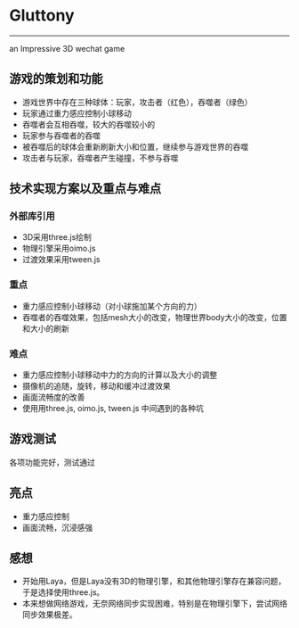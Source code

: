 # Gluttony

---------
an Impressive 3D wechat game

## 游戏的策划和功能
- 游戏世界中存在三种球体：玩家，攻击者（红色），吞噬者（绿色）
- 玩家通过重力感应控制小球移动
- 吞噬者会互相吞噬，较大的吞噬较小的
- 玩家参与吞噬者的吞噬
- 被吞噬后的球体会重新刷新大小和位置，继续参与游戏世界的吞噬
- 攻击者与玩家，吞噬者产生碰撞，不参与吞噬
## 技术实现方案以及重点与难点
###   外部库引用
- 3D采用three.js绘制
- 物理引擎采用oimo.js
- 过渡效果采用tween.js
### 重点
- 重力感应控制小球移动（对小球施加某个方向的力）
- 吞噬者的吞噬效果，包括mesh大小的改变，物理世界body大小的改变，位置和大小的刷新
### 难点
- 重力感应控制小球移动中力的方向的计算以及大小的调整
- 摄像机的追随，旋转，移动和缓冲过渡效果
- 画面流畅度的改善
- 使用用three.js, oimo.js, tween.js 中间遇到的各种坑
## 游戏测试
各项功能完好，测试通过
## 亮点
- 重力感应控制
- 画面流畅，沉浸感强
## 感想
- 开始用Laya，但是Laya没有3D的物理引擎，和其他物理引擎存在兼容问题，于是选择使用three.js。
- 本来想做网络游戏，无奈网络同步实现困难，特别是在物理引擎下，尝试网络同步效果极差。
